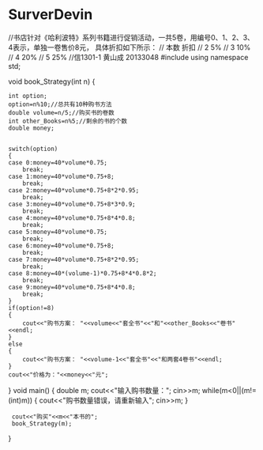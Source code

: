 # SurverDevin
//书店针对《哈利波特》系列书籍进行促销活动，一共5卷，用编号0、1、2、3、4表示，单独一卷售价8元， 具体折扣如下所示：
//                                 本数                      折扣
//                                   2                        5%
//                                   3                       10%
//                                   4                       20%
//                                   5                       25%
//信1301-1 黄山成 20133048
#include<iostream>
using namespace std;

void book_Strategy(int n)
{

	int option;
	option=n%10;//总共有10种购书方法
	double volume=n/5;//购买书的卷数
	int other_Books=n%5;//剩余的书的个数
	double money;
	
	
	switch(option)
	{
	case 0:money=40*volume*0.75;
		break;
	case 1:money=40*volume*0.75+8;
		break;
	case 2:money=40*volume*0.75+8*2*0.95;
		break;
	case 3:money=40*volume*0.75+8*3*0.9;
		break;
	case 4:money=40*volume*0.75+8*4*0.8;
		break;
	case 5:money=40*volume*0.75;
		break;
	case 6:money=40*volume*0.75+8;
		break;
	case 7:money=40*volume*0.75+8*2*0.95;
		break;
	case 8:money=40*(volume-1)*0.75+8*4*0.8*2;
		break;
	case 9:money=40*volume*0.75+8*4*0.8;	
		break;
	}
	if(option!=8)
	{
		cout<<"购书方案： "<<volume<<"套全书"<<"和"<<other_Books<<"卷书"<<endl;
	}
	else
	{
		cout<<"购书方案： "<<volume-1<<"套全书"<<"和两套4卷书"<<endl;
	}
	cout<<"价格为："<<money<<"元";

}
void main()
{
	double m;
	cout<<"输入购书数量：";
	cin>>m;
	while(m<0||(m!=(int)m))
	{
		cout<<"购书数量错误，请重新输入";
		cin>>m;
	}
	
	 cout<<"购买"<<m<<"本书的";
	 book_Strategy(m);
	


}
